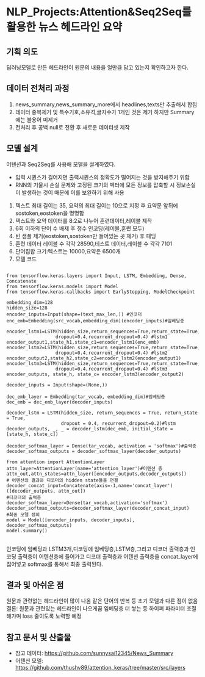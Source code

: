 # NLP_Projects:Attention&Seq2Seq를 활용한 뉴스 헤드라인 요약

## 기획 의도
딥러닝모델로 만든 헤드라인이 원문의 내용을 얼만큼 담고 있는지 확인하고자 한다.
## 데이터 전처리 과정
  1. news_summary,news_summary_more에서 headlines,texts만 추출해서 합침
  2. 데이터 중복제거 및 특수기호,소유격,글자수가 1개인 것은 제거 하지만 Summary에는 불용어 미제거
  3. 전처리 후 공백 null로 전환 후 새로운 데이터셋 제작
## 모델 설계
어텐션과 Seq2Seq를 사용해 모델을 설계하였다.
  - 입력 시퀀스가 길어지면 출력시퀀스의 정확도가 떨어지는 것을 방지해주기 위함
  - RNN의 기울시 손실 문제와 고정된 크기의 벡터에 모든 정보를 압축할 시 정보손실이 발생하는 것이 때문에 이를 보완하기 위해 사용
1. 텍스트 최대 길이는 35, 요약의 최대 길이는 10으로 지정 후 요약문 앞뒤에 sostoken,eostoken을 명명함
2. 텍스트와 요약 데이터를 8:2로 나누어 훈련데이터,레이블 제작
3. 6회 이하의 단어 수 배제 후 정수 인코딩(레이블,훈련 모두)
4. 빈 샘플 제거(eostoken,sostoken만 들어있는 곳 제거) 후 패딩
5. 훈련 데이터 레이블 수  각각 28590,테스트 데이터,레이블 수 각각 7101
6. 단어집합 크기:텍스트는 10000,요약은 6500개
7. 모델 코드
<pre>
<code>
from tensorflow.keras.layers import Input, LSTM, Embedding, Dense, Concatenate
from tensorflow.keras.models import Model
from tensorflow.keras.callbacks import EarlyStopping, ModelCheckpoint

embedding_dim=128
hidden_size=128
encoder_inputs=Input(shape=(text_max_len,)) #인코더
enc_emb=Embedding(src_vocab,embedding_dim)(encoder_inputs)#임베딩층

encoder_lstm1=LSTM(hidden_size,return_sequences=True,return_state=True,
                  dropout=0.4,recurrent_dropout=0.4) #lstm1
encoder_output1,state_h1,state_c1=encoder_lstm1(enc_emb)
encoder_lstm2=LSTM(hidden_size,return_sequences=True,return_state=True,
                  dropout=0.4,recurrent_dropout=0.4) #lstm2
encoder_output2,state_h2,state_c2=encoder_lstm2(encoder_output1)
encoder_lstm3=LSTM(hidden_size,return_sequences=True,return_state=True,
                  dropout=0.4,recurrent_dropout=0.4) #lstm3
encoder_outputs, state_h, state_c= encoder_lstm3(encoder_output2)

decoder_inputs = Input(shape=(None,))

dec_emb_layer = Embedding(tar_vocab, embedding_dim)#임베딩층
dec_emb = dec_emb_layer(decoder_inputs)

decoder_lstm = LSTM(hidden_size, return_sequences = True, return_state = True, 
                    dropout = 0.4, recurrent_dropout=0.2)#lstm
decoder_outputs, _, _ = decoder_lstm(dec_emb, initial_state = [state_h, state_c])

decoder_softmax_layer = Dense(tar_vocab, activation = 'softmax')#출력층
decoder_softmax_outputs = decoder_softmax_layer(decoder_outputs) 

from attention import AttentionLayer
attn_layer=AttentionLayer(name='attention_layer')#어텐션 층
attn_out,attn_states=attn_layer([encoder_outputs,decoder_outputs])
# 어텐션의 결과와 디코더의 hidden state들을 연결
decoder_concat_input=Concatenate(axis=-1,name='concat_layer')([decoder_outputs, attn_out])
#디코더의 출력층
decoder_softmax_layer=Dense(tar_vocab,activation='softmax')
decoder_softmax_outputs=decoder_softmax_layer(decoder_concat_input)
#최종 모델 정의
model = Model([encoder_inputs, decoder_inputs], decoder_softmax_outputs)
model.summary()
</code>
</pre>
인코딩에 임베딩과 LSTM3개,디코딩에 임베딩층,LSTM층,그리고 디코더 출력층과 인코딩 출력층이 어텐션층에 들어가고 디코더 출력층과 어텐션 출력층을 concat_layer에 집어넣고
softmax를 통해서 최종 출력된다.
## 결과 및 아쉬운 점
원문과 관련없는 헤드라인이 많이 나옴
같은 단어의 반복 등 초기 모델과 다른 점이 없음
결론: 원문과 관련있는 헤드라인이 나오게끔 임베딩층 더 쌓는 등 하이퍼 파라미터 조절해가며 loss 줄이도록 노력할 예정
## 참고 문서 및 산출물
- 참고 데이터: https://github.com/sunnysai12345/News_Summary 
- 어텐션 모델:  https://github.com/thushv89/attention_keras/tree/master/src/layers
